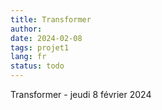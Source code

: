 ```yaml
---
title: Transformer
author: 
date: 2024-02-08
tags: projet1
lang: fr
status: todo
---
```


Transformer - jeudi 8 février 2024